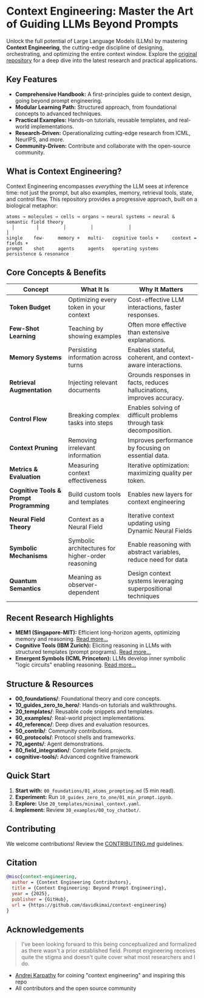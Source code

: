 # Context Engineering: Master the Art of Guiding LLMs Beyond Prompts

Unlock the full potential of Large Language Models (LLMs) by mastering **Context Engineering**, the cutting-edge discipline of designing, orchestrating, and optimizing the entire context window. Explore the [original repository](https://github.com/davidkimai/Context-Engineering) for a deep dive into the latest research and practical applications.

## Key Features

*   **Comprehensive Handbook:** A first-principles guide to context design, going beyond prompt engineering.
*   **Modular Learning Path:** Structured approach, from foundational concepts to advanced techniques.
*   **Practical Examples:** Hands-on tutorials, reusable templates, and real-world implementations.
*   **Research-Driven:** Operationalizing cutting-edge research from ICML, NeurIPS, and more.
*   **Community-Driven:**  Contribute and collaborate with the open-source community.

## What is Context Engineering?

Context Engineering encompasses *everything* the LLM sees at inference time: not just the prompt, but also examples, memory, retrieval tools, state, and control flow. This repository provides a progressive approach, built on a biological metaphor:

```
atoms → molecules → cells → organs → neural systems → neural & semantic field theory 
  │        │         │         │             │                         │        
single    few-     memory +   multi-   cognitive tools +     context = fields +
prompt    shot     agents     agents   operating systems     persistence & resonance
```

## Core Concepts & Benefits

| Concept                | What It Is                                              | Why It Matters                                                           |
| ---------------------- | ------------------------------------------------------- | ------------------------------------------------------------------------ |
| **Token Budget**       | Optimizing every token in your context                  | Cost-effective LLM interactions, faster responses.                        |
| **Few-Shot Learning**    | Teaching by showing examples                             | Often more effective than extensive explanations.                         |
| **Memory Systems**       | Persisting information across turns                     | Enables stateful, coherent, and context-aware interactions.              |
| **Retrieval Augmentation** | Injecting relevant documents                            | Grounds responses in facts, reduces hallucinations, improves accuracy.    |
| **Control Flow**         | Breaking complex tasks into steps                        | Enables solving of difficult problems through task decomposition.        |
| **Context Pruning**      | Removing irrelevant information                         | Improves performance by focusing on essential data.                       |
| **Metrics & Evaluation** | Measuring context effectiveness                         | Iterative optimization: maximizing quality per token.                    |
| **Cognitive Tools & Prompt Programming**| Build custom tools and templates | Enables new layers for context engineering|
| **Neural Field Theory**  | Context as a Neural Field                             | Iterative context updating using Dynamic Neural Fields |
| **Symbolic Mechanisms**  | Symbolic architectures for higher-order reasoning        | Enable reasoning with abstract variables, reduce need for data         |
| **Quantum Semantics**  | Meaning as observer-dependent  | Design context systems leveraging superpositional techniques |

## Recent Research Highlights

*   **MEM1 (Singapore-MIT):**  Efficient long-horizon agents, optimizing memory and reasoning.  [Read more...](https://www.arxiv.org/pdf/2506.15841)
*   **Cognitive Tools (IBM Zurich):**  Eliciting reasoning in LLMs with structured templates (prompt programs). [Read more...](https://www.arxiv.org/pdf/2506.12115)
*   **Emergent Symbols (ICML Princeton):**  LLMs develop inner symbolic "logic circuits" enabling reasoning. [Read more...](https://openreview.net/forum?id=y1SnRPDWx4)

## Structure & Resources

*   **00\_foundations/**: Foundational theory and core concepts.
*   **10\_guides\_zero\_to\_hero/**: Hands-on tutorials and walkthroughs.
*   **20\_templates/**: Reusable code snippets and templates.
*   **30\_examples/**: Real-world project implementations.
*   **40\_reference/**: Deep dives and evaluation resources.
*   **50\_contrib/**: Community contributions.
*   **60\_protocols/**: Protocol shells and frameworks.
*   **70\_agents/**: Agent demonstrations.
*   **80\_field\_integration/**: Complete field projects.
*   **cognitive-tools/:** Advanced cognitive framework

## Quick Start

1.  **Start with:** `00_foundations/01_atoms_prompting.md` (5 min read).
2.  **Experiment:** Run `10_guides_zero_to_one/01_min_prompt.ipynb`.
3.  **Explore:** Use `20_templates/minimal_context.yaml`.
4.  **Implement:** Review `30_examples/00_toy_chatbot/`.

## Contributing

We welcome contributions! Review the [CONTRIBUTING.md](.github/CONTRIBUTING.md) guidelines.

## Citation

```bibtex
@misc{context-engineering,
  author = {Context Engineering Contributors},
  title = {Context Engineering: Beyond Prompt Engineering},
  year = {2025},
  publisher = {GitHub},
  url = {https://github.com/davidkimai/context-engineering}
}
```

## Acknowledgements
> I've been looking forward to this being conceptualized and formalized as there wasn't a prior established field. Prompt engineering receives quite the stigma and doesn't quite cover what most researchers and I do.

- [Andrej Karpathy](https://x.com/karpathy/status/1937902205765607626) for coining "context engineering" and inspiring this repo
- All contributors and the open source community